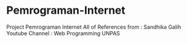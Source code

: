 # Pemrograman-Internet
Project Pemrograman Internet
All of References from : Sandhika Galih
Youtube Channel : Web Programming UNPAS
